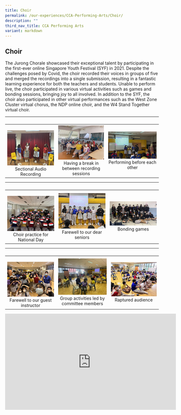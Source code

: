 ```yaml
---
title: Choir
permalink: /our-experiences/CCA-Performing-Arts/Choir/
description: ""
third_nav_title: CCA Performing Arts
variant: markdown
---
```

## Choir


The Jurong Chorale showcased their exceptional talent by participating in the first-ever online Singapore Youth Festival (SYF) in 2021. Despite the challenges posed by Covid, the choir recorded their voices in groups of five and merged the recordings into a single submission, resulting in a fantastic learning experience for both the teachers and students. Unable to perform live, the choir participated in various virtual activities such as games and bonding sessions, bringing joy to all involved. In addition to the SYF, the choir also participated in other virtual performances such as the West Zone Cluster virtual chorus, the NDP online choir, and the W4 Stand Together virtual choir.

|&nbsp;&nbsp; |&nbsp;&nbsp; |   |  
|---|---|---|  
|&nbsp;![](/images/JS-Choir_1.jpg) <center>Sectional Audio Recording</center> | ![](/images/JS2-Choir_2.jpg) <center>Having a break in between recording sessions</center> | ![](/images/JS3-Choir_3.jpg) <center>Performing before each other</center> |


|&nbsp;&nbsp; |&nbsp;&nbsp; |   |  
|---|---|---|  
|&nbsp;![](/images/JS4Choir_4.jpg) <center>Choir practice for National Day</center> | ![](/images/JS5-Choir_5.jpg)<center>Farewell to our dear seniors</center> | ![](/images/JS6-Choir_7.jpg)<center>Bonding games</center> |


|&nbsp;&nbsp; |&nbsp;&nbsp; |   |  
|---|---|---|  
|&nbsp;![](/images/JS_Choir_6.jpg) <center>Farewell to our guest instructor</center> |![](/images/JS_Choir_8.jpg) <center>Group activities led by committee members</center> | ![](/images/JS_Choir_9.jpg) <center>Raptured audience</center> |

<iframe width="560" height="315" src="https://www.youtube.com/embed/1LFx7bpRbYs" title="YouTube video player" frameborder="0" allow="accelerometer; autoplay; clipboard-write; encrypted-media; gyroscope; picture-in-picture; web-share" allowfullscreen=""></iframe>